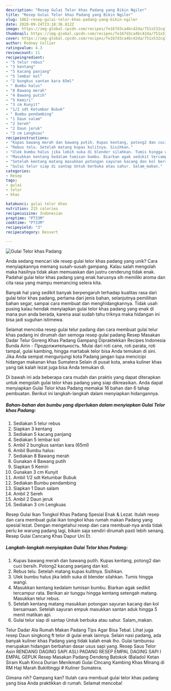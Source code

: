 ```yaml
---
description: "Resep Gulai Telor khas Padang yang Bikin Ngiler"
title: "Resep Gulai Telor khas Padang yang Bikin Ngiler"
slug: 1862-resep-gulai-telor-khas-padang-yang-bikin-ngiler
date: 2020-09-24T23:18:36.812Z
image: https://img-global.cpcdn.com/recipes/fe167d3ca4bc42da/751x532cq70/gulai-telor-khas-padang-foto-resep-utama.jpg
thumbnail: https://img-global.cpcdn.com/recipes/fe167d3ca4bc42da/751x532cq70/gulai-telor-khas-padang-foto-resep-utama.jpg
cover: https://img-global.cpcdn.com/recipes/fe167d3ca4bc42da/751x532cq70/gulai-telor-khas-padang-foto-resep-utama.jpg
author: Rodney Collier
ratingvalue: 4.3
reviewcount: 11
recipeingredient:
- "5 telur rebus"
- "3 kentang"
- "5 kacang panjang"
- "5 lembar kol"
- "2 bungkus santan kara 65ml"
- " Bumbu halus"
- "8 Bawang merah"
- "4 Bawang putih"
- "5 Kemiri"
- "3 cm Kunyit"
- "1/2 sdt Ketumbar Bubuk"
- " Bumbu pendambing"
- "1 Daun salam"
- "2 Sereh"
- "2 Daun jeruk"
- "3 cm Lengkuas"
recipeinstructions:
- "Kupas bawang merah dan bawang putih. Kupas kentang, potong2 dan cuci bersih. Potong2 kacang panjang dan kol."
- "Rebus telu. Setelah matang kupas kulitnya. Sisihkan."
- "Ulek bumbu halus jika lebih suka di blender silahkan. Tumis hingga wangi."
- "Masukkan kentang kedalam tumisan bumbu. Biarkan agak sedikit tercampur rata. Berikan air tunggu hingga kentang setengah matang. Masukkan telur rebus."
- "Setelah kentang matang masukkan potongan sayuran kacang dan kol bersamaan. Setelah sayuran empuk masukkan santan aduk hingga 5 menit matikan api."
- "Gulai telur siap di santap Untuk berbuka atau sahur. Salam_makan."
categories:
- Resep
tags:
- gulai
- telor
- khas

katakunci: gulai telor khas 
nutrition: 215 calories
recipecuisine: Indonesian
preptime: "PT33M"
cooktime: "PT33M"
recipeyield: "3"
recipecategory: Dessert

---
```



![Gulai Telor khas Padang](https://img-global.cpcdn.com/recipes/fe167d3ca4bc42da/751x532cq70/gulai-telor-khas-padang-foto-resep-utama.jpg)

Anda sedang mencari ide resep gulai telor khas padang yang unik? Cara menyiapkannya memang susah-susah gampang. Kalau salah mengolah maka hasilnya tidak akan memuaskan dan justru cenderung tidak enak. Padahal gulai telor khas padang yang enak harusnya sih memiliki aroma dan cita rasa yang mampu memancing selera kita.

Banyak hal yang sedikit banyak berpengaruh terhadap kualitas rasa dari gulai telor khas padang, pertama dari jenis bahan, selanjutnya pemilihan bahan segar, sampai cara membuat dan menghidangkannya. Tidak usah pusing kalau hendak menyiapkan gulai telor khas padang yang enak di mana pun anda berada, karena asal sudah tahu triknya maka hidangan ini bisa jadi suguhan istimewa.

Selamat mencoba resep gulai telur padang dan cara membuat gulai telur khas padang ini dirumah dan semoga resep gulai padang Resep Masakan Dadar Telur Goreng Khas Padang Gampang Dipraktekkan Recipes Indonesia Bunda Airin - Продолжительность. Mulai dari roti cane, roti parata, roti tampal, gulai kambing, hingga martabak telor bisa Anda temukan di sini. Jika Anda sempat mengunjungi kota Padang jangan lupa mencicipi hidangan makanan khas Sumatera Selain di pusat kota, aneka kuliner khas yang tak kalah lezat juga bisa Anda temukan di.


Di bawah ini ada beberapa cara mudah dan praktis yang dapat diterapkan untuk mengolah gulai telor khas padang yang siap dikreasikan. Anda dapat menyiapkan Gulai Telor khas Padang memakai 16 bahan dan 6 tahap pembuatan. Berikut ini langkah-langkah dalam menyiapkan hidangannya.

<!--inarticleads1-->

##### Bahan-bahan dan bumbu yang diperlukan dalam menyiapkan Gulai Telor khas Padang:

1. Sediakan 5 telur rebus
1. Siapkan 3 kentang
1. Sediakan 5 kacang panjang
1. Sediakan 5 lembar kol
1. Ambil 2 bungkus santan kara (65ml)
1. Ambil  Bumbu halus:
1. Sediakan 8 Bawang merah
1. Gunakan 4 Bawang putih
1. Siapkan 5 Kemiri
1. Gunakan 3 cm Kunyit
1. Ambil 1/2 sdt Ketumbar Bubuk
1. Sediakan  Bumbu pendambing
1. Siapkan 1 Daun salam
1. Ambil 2 Sereh
1. Ambil 2 Daun jeruk
1. Sediakan 3 cm Lengkuas


Resep Gulai Ikan Tongkol Khas Padang Spesial Enak &amp; Lezat. Itulah resep dan cara membuat gulai ikan tongkol khas rumah makan Padang yang spesial lezat. Dengan mengetahui resep dan cara membuat-nya anda tidak perlu ke warung padang lagi, bikain saja sendiri dirumah pasti lebih senang. Resep Gulai Cancang Khas Dapur Uni Et. 

<!--inarticleads2-->

##### Langkah-langkah menyiapkan Gulai Telor khas Padang:

1. Kupas bawang merah dan bawang putih. Kupas kentang, potong2 dan cuci bersih. Potong2 kacang panjang dan kol.
1. Rebus telu. Setelah matang kupas kulitnya. Sisihkan.
1. Ulek bumbu halus jika lebih suka di blender silahkan. Tumis hingga wangi.
1. Masukkan kentang kedalam tumisan bumbu. Biarkan agak sedikit tercampur rata. Berikan air tunggu hingga kentang setengah matang. Masukkan telur rebus.
1. Setelah kentang matang masukkan potongan sayuran kacang dan kol bersamaan. Setelah sayuran empuk masukkan santan aduk hingga 5 menit matikan api.
1. Gulai telur siap di santap Untuk berbuka atau sahur. Salam_makan.


Telur Dadar Ala Rumah Makan Padang Tips Agar Bisa Tebal. Lihat juga resep Daun singkong ft telor di gulai enak lainnya. Selain nasi padang, ada banyak kuliner khas Padang yang tidak kalah enak lho. Gulai tambunsu merupakan hidangan berbahan dasar usus sapi yang. Resep Saus Telor Asin RENDANG DAGING SAPI ASLI PADANG RESEP EMPAL DAGING SAPI I EMPAL GEPUK Resep Masakan Padang Dendeng Batokok (Balado) Ketan Siram Kuah Kinca Durian Menikmati Gulai Cincang Kambing Khas Minang di RM Haji Marah Bukittinggi # Kuliner Sumatera. 

Gimana nih? Gampang kan? Itulah cara membuat gulai telor khas padang yang bisa Anda praktikkan di rumah. Selamat mencoba!
